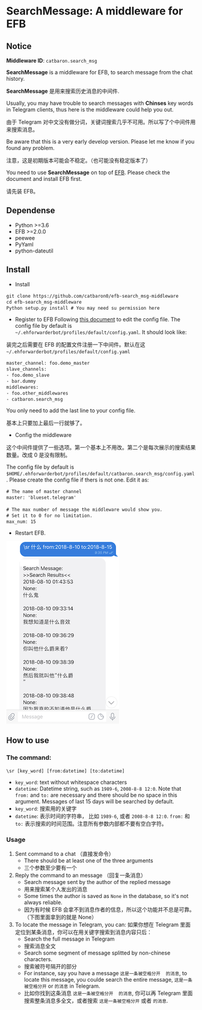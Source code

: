 # SearchMessage: A middleware for EFB 

## Notice

**Middleware ID**: `catbaron.search_msg`

**SearchMessage** is a middleware for EFB, to search message from the chat history.

**SearchMessage** 是用来搜索历史消息的中间件.

Usually, you may have trouble to search messages with **Chinses** key words in Telegram clients,
thus here is the middleware could help you out.

由于 Telegram 对中文没有做分词，关键词搜索几乎不可用。所以写了个中间件用来搜索消息。

Be aware that this is a very early develop version. Please let me know if you found any problem.

注意，这是初期版本可能会不稳定。（也可能没有稳定版本了）

You need to use **SearchMessage** on top of [EFB](https://ehforwarderbot.readthedocs.io). Please check the document and install EFB first.

请先装 EFB。

## Dependense

* Python >=3.6
* EFB >=2.0.0
* peewee
* PyYaml
* python-dateutil

## Install

* Install
```
git clone https://github.com/catbaron0/efb-search_msg-middleware
cd efb-search_msg-middleware
Python setup.py install # You may need su permission here
```
* Register to EFB
Following [this document](https://ehforwarderbot.readthedocs.io/en/latest/getting-started.html) to edit the config file. The config file by default is `~/.ehforwarderbot/profiles/default/config.yaml`. It should look like:

装完之后需要在 EFB 的配置文件注册一下中间件。默认在这 `~/.ehforwarderbot/profiles/default/config.yaml`
```
master_channel: foo.demo_master
slave_channels:
- foo.demo_slave
- bar.dummy
middlewares:
- foo.other_middlewares
- catbaron.search_msg
```

You only need to add the last line to your config file.

基本上只要加上最后一行就够了。

* Config the middleware

这个中间件提供了一些选项。第一个基本上不用改。第二个是每次展示的搜索结果数量。改成 0 是没有限制。

The config file by default is `$HOME/.ehforwarderbot/profiles/default/catbaron.search_msg/config.yaml`.
Please create the config file if thers is not one.  Edit it as:

```
# The name of master channel
master: 'blueset.telegram'

# The max number of message the middleware would show you. 
# Set it to 0 for no limitation.
max_num: 15
```

* Restart EFB.

![](./example.png)

## How to use
### The command: 
`\sr [key_word] [from:datetime] [to:datetime]`
* `key_word`: text without whitespace characters
* `datetime`: Datetime string, such as `1989-6`, `2008-8-8 12:0`. Note that `from:` and `to:` are necessary and there should be no space in this argument. Messages of last 15 days will be searched by default.
* `key_word`: 搜索用的关键字
* `datetime`: 表示时间的字符串， 比如 `1989-6`, 或者 `2008-8-8 12:0`. `from:` 和 `to:` 表示搜索的时间范围。注意所有参数内部都不要有空白字符。


### Usage
1. Sent command to a chat （直接发命令）
   * There should be at least one of the three arguments
   * 三个参数至少要有一个
2. Reply the command to an message （回复一条消息）
   * Search message sent by the author of the replied message
   * 用来搜索某个人发出的消息
   * Some times the author is saved as `None` in the database, so it's not always reliable. 
   * 因为有时候 EFB 会拿不到消息作者的信息，所以这个功能并不总是可靠。（下图里面拿到的就是 None）
3. To locate the message in Telegram, you can: 如果你想在 Telegram 里面定位到某条消息，你可以在用关键字搜索到消息内容只后：
   * Search the full message in Telegram
   * 搜索消息全文
   * Search some segment of message splitted by non-chinese characters.
   * 搜索被符号隔开的部分
   * For instance, say you have a message `这是一条被空格分开  的消息`, to locate this message, you coulde search the entire message, `这是一条被空格分开` or `的消息` in Telegram.
   * 比如你找到这条消息 `这是一条被空格分开  的消息`, 你可以再 Telegram 里面搜索整条消息多全文，或者搜索 `这是一条被空格分开` 或者 `的消息`.
